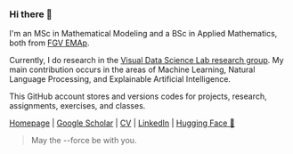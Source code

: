 ### Hi there 👋

I'm an MSc in Mathematical Modeling and a BSc in Applied Mathematics, both from [FGV EMAp](https://emap.fgv.br/en).

Currently, I do research in the [Visual Data Science Lab research group](https://github.com/visual-ds). My main contribution occurs in the areas of Machine Learning, Natural Language Processing, and Explainable Artificial Intelligence.

This GitHub account stores and versions codes for projects, research, assignments, exercises, and classes.

[Homepage](https://lucasresck.github.io/) | [Google Scholar](https://scholar.google.com/citations?user=ROLstoAAAAAJ) | [CV](https://lucasresck.github.io/assets/pdf/cv.pdf) | [LinkedIn](https://www.linkedin.com/in/lucasresck/) | [Hugging Face 🤗](https://huggingface.co/lucasresck)

> May the --force be with you.
